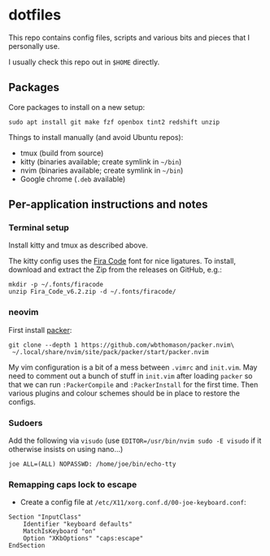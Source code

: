 # dotfiles

This repo contains config files, scripts and various bits and pieces that I
personally use.

I usually check this repo out in `$HOME` directly.

## Packages

Core packages to install on a new setup:

```
sudo apt install git make fzf openbox tint2 redshift unzip
```

Things to install manually (and avoid Ubuntu repos):

- tmux (build from source)
- kitty (binaries available; create symlink in `~/bin`)
- nvim (binaries available; create symlink in `~/bin`)
- Google chrome (`.deb` available)

## Per-application instructions and notes

### Terminal setup

Install kitty and tmux as described above.

The kitty config uses the [Fira Code](https://github.com/tonsky/FiraCode) font
for nice ligatures. To install, download and extract the Zip from the releases
on GitHub, e.g.:

```
mkdir -p ~/.fonts/firacode
unzip Fira_Code_v6.2.zip -d ~/.fonts/firacode/
```

### neovim

First install [packer](https://github.com/wbthomason/packer.nvim#quickstart):

```
git clone --depth 1 https://github.com/wbthomason/packer.nvim\
 ~/.local/share/nvim/site/pack/packer/start/packer.nvim
```

My vim configuration is a bit of a mess between `.vimrc` and `init.vim`. May
need to comment out a bunch of stuff in `init.vim` after loading `packer` so
that we can run `:PackerCompile` and `:PackerInstall` for the first time. Then
various plugins and colour schemes should be in place to restore the configs.

### Sudoers

Add the following via `visudo` (use `EDITOR=/usr/bin/nvim sudo -E visudo` if it
otherwise insists on using nano...)

```
joe ALL=(ALL) NOPASSWD: /home/joe/bin/echo-tty
```

### Remapping caps lock to escape

* Create a config file at `/etc/X11/xorg.conf.d/00-joe-keyboard.conf`:

```
Section "InputClass"
    Identifier "keyboard defaults"
    MatchIsKeyboard "on"
    Option "XKbOptions" "caps:escape"
EndSection
```
